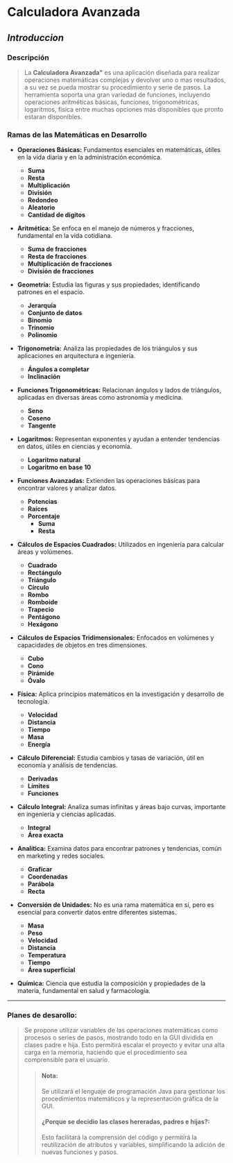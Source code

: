 # **Calculadora Avanzada** 
## _*Introduccion*_
### Descripción
> La **Calculadora Avanzada"** es una aplicación diseñada para realizar operaciones matemáticas complejas y devolver uno o mas resultados, a su vez se pueda mostrar su procedimiento y serie de pasos. La herramienta soporta una gran variedad de funciones, incluyendo operaciones aritméticas básicas, funciones, trigonométricas, logaritmos, fisica entre muchas opciones más disponibles que pronto estaran disponibles.
### Ramas de las Matemáticas en Desarrollo

- **Operaciones Básicas:**
  Fundamentos esenciales en matemáticas, útiles en la vida diaria y en la administración económica.
  - **Suma**
  - **Resta**
  - **Multiplicación**
  - **División**
  - **Redondeo**
  - **Aleatorio**
  - **Cantidad de dígitos**

- **Aritmética:**
  Se enfoca en el manejo de números y fracciones, fundamental en la vida cotidiana.
  - **Suma de fracciones**
  - **Resta de fracciones**
  - **Multiplicación de fracciones**
  - **División de fracciones**

- **Geometría:**
  Estudia las figuras y sus propiedades, identificando patrones en el espacio.
  - **Jerarquía**
  - **Conjunto de datos**
  - **Binomio**
  - **Trinomio**
  - **Polinomio**

- **Trigonometría:**
  Analiza las propiedades de los triángulos y sus aplicaciones en arquitectura e ingeniería.
  - **Ángulos a completar**
  - **Inclinación**

- **Funciones Trigonométricas:**
  Relacionan ángulos y lados de triángulos, aplicadas en diversas áreas como astronomía y medicina.
  - **Seno**
  - **Coseno**
  - **Tangente**

- **Logaritmos:**
  Representan exponentes y ayudan a entender tendencias en datos, útiles en ciencias y economía.
  - **Logaritmo natural**
  - **Logaritmo en base 10**

- **Funciones Avanzadas:**
  Extienden las operaciones básicas para encontrar valores y analizar datos.
  - **Potencias**
  - **Raíces**
  - **Porcentaje**
    - **Suma**
    - **Resta**

- **Cálculos de Espacios Cuadrados:**
  Utilizados en ingeniería para calcular áreas y volúmenes.
  - **Cuadrado**
  - **Rectángulo**
  - **Triángulo**
  - **Círculo**
  - **Rombo**
  - **Romboide**
  - **Trapecio**
  - **Pentágono**
  - **Hexágono**

- **Cálculos de Espacios Tridimensionales:**
  Enfocados en volúmenes y capacidades de objetos en tres dimensiones.
  - **Cubo**
  - **Cono**
  - **Pirámide**
  - **Óvalo**

- **Física:**
  Aplica principios matemáticos en la investigación y desarrollo de tecnología.
  - **Velocidad**
  - **Distancia**
  - **Tiempo**
  - **Masa**
  - **Energía**

- **Cálculo Diferencial:**
  Estudia cambios y tasas de variación, útil en economía y análisis de tendencias.
  - **Derivadas**
  - **Límites**
  - **Funciones**

- **Cálculo Integral:**
  Analiza sumas infinitas y áreas bajo curvas, importante en ingeniería y ciencias aplicadas.
  - **Integral**
  - **Área exacta**

- **Analítica:**
  Examina datos para encontrar patrones y tendencias, común en marketing y redes sociales.
  - **Graficar**
  - **Coordenadas**
  - **Parábola**
  - **Recta**

- **Conversión de Unidades:**
  No es una rama matemática en sí, pero es esencial para convertir datos entre diferentes sistemas.
  - **Masa**
  - **Peso**
  - **Velocidad**
  - **Distancia**
  - **Temperatura**
  - **Tiempo**
  - **Área superficial**

- **Química:**
  Ciencia que estudia la composición y propiedades de la materia, fundamental en salud y farmacología.

---
### Planes de desarollo:
>Se propone utilizar variables de las operaciones matemáticas como procesos o series de pasos, mostrando todo en la GUI dividida en clases padre e hija. Esto permitirá escalar el proyecto y evitar una alta carga en la memoria, haciendo que el procedimiento sea comprensible para el usuario.
>>#### **Nota**:
>>Se utilizará el lenguaje de programación Java para gestionar los procedimientos matemáticos y la representación gráfica de la GUI.
>>#### **¿Porque se decidio las clases hereradas, padres e hijas?:**
>>Esto facilitará la comprensión del código y permitirá la reutilización de atributos y variables, simplificando la adición de nuevas funciones y pasos.